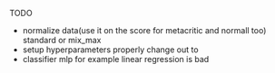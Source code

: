 TODO
- normalize data(use it on the score for metacritic and normall too) standard or mix_max
- setup hyperparameters properly change out to
- classifier mlp for example linear regression is bad
